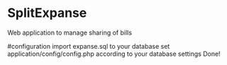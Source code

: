 # SplitExpanse
Web application to manage sharing of bills

#configuration
import expanse.sql to your database
set application/config/config.php according to your database settings
Done!
